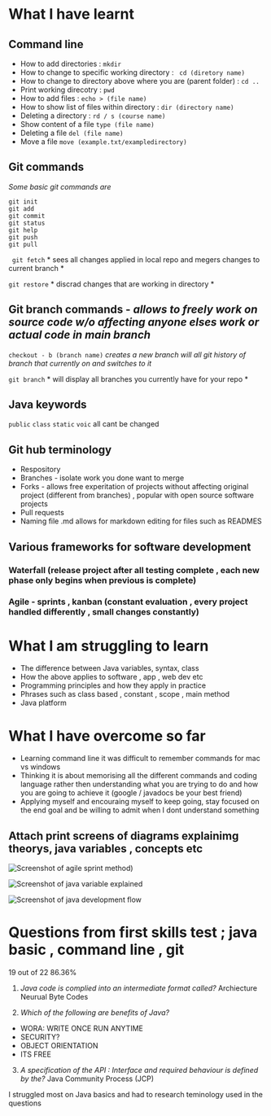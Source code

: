 # **What I have learnt** 

## Command line

- How to add directories : ``` mkdir ```
- How to change to specific working directory : ``` cd (diretory name)```
- How to change to directory above where you are (parent folder) : ```cd ..```
- Print working direcotry : ```pwd``` 
- How to add files : ```echo > (file name)```
- How to show list of files within directory :  ```dir (directory name)```
- Deleting a directory : ``` rd / s (course name) ```
- Show content of a file ``` type (file name) ```
- Deleting a file ``` del (file name) ```
- Move a file ``` move (example.txt/exampledirectory) ```

## Git commands

*Some basic git commands are*

```
git init 
git add
git commit
git status
git help
git push
git pull
```

``` git fetch``` * sees all changes applied in local repo and megers changes to current branch *

```git restore``` * discrad changes that are working in directory *


## Git branch commands - *allows to freely work on source code w/o affecting anyone elses work or actual code in main branch*

```checkout - b (branch name)``` *creates a new branch will all git history of branch that currently on and switches to it*

``` git branch ``` * will display all branches you currently have for your repo *

## Java keywords

``` public ```
``` class ```
``` static ```
``` voic ``` 
all cant be changed 

## Git hub terminology 

- Respository
- Branches - isolate work you done want to merge 
- Forks - allows free experitation of projects without affecting original project (different from branches) , popular with open source software projects 
- Pull requests
- Naming file .md allows for markdown editing for files such as READMES


## Various frameworks for software development 

### Waterfall (release project after all testing complete , each new phase only begins when previous is complete) 

### Agile - sprints , kanban (constant evaluation , every project handled differently , small changes constantly)




# **What I am struggling to learn**

- The difference between Java variables, syntax, class
- How the above applies to software , app , web dev etc
- Programming principles and how they apply in practice
- Phrases such as class based , constant , scope , main method
- Java platform

  

# **What I have overcome so far**

- Learning command line it was difficult to remember commands for mac vs windows
- Thinking it is about memorising all the different commands and coding language  rather then understanding what you are trying to do and how you are going to achieve it (google / javadocs be your best friend)
- Applying  myself and encouraing myself to keep going, stay focused on the end goal and be willing to admit when I dont understand something


## **Attach print screens of diagrams explainimg theorys, java variables , concepts etc**


![Screenshot of agile sprint method)](https://github.com/chellacodes/github-fundamentals/assets/128637059/993d434e-ae89-422f-9f22-269d877196be)

![Screenshot of java variable explained](https://github.com/chellacodes/github-fundamentals/assets/128637059/32ce960d-9256-49ae-bd49-b38cb659bef2)

![Screenshot of java development flow](https://github.com/chellacodes/github-fundamentals/assets/128637059/971aebf2-e399-410c-9aab-e0fe864b2974)




# Questions from first skills test ; java basic , command line , git 

19 out of 22 86.36%

1. *Java code is complied into an intermediate format called?* Archiecture Neurual Byte Codes
   
2. *Which of the following are benefits of Java?*
   
- WORA: WRITE ONCE RUN ANYTIME
- SECURITY? 
- OBJECT ORIENTATION
- ITS FREE
  
3. *A specification of the API : Interface and required behaviour is defined by the?* Java Community Process (JCP)

I struggled most on Java basics and had to research teminology used in the questions 


